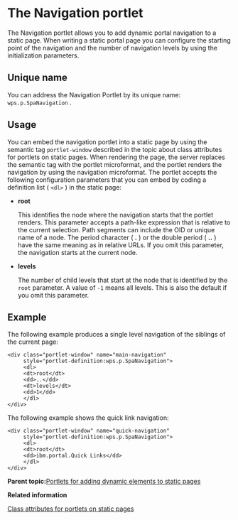 # The Navigation portlet

The Navigation portlet allows you to add dynamic portal navigation to a static page. When writing a static portal page you can configure the starting point of the navigation and the number of navigation levels by using the initialization parameters.

## Unique name

You can address the Navigation Portlet by its unique name: `wps.p.SpaNavigation` .

## Usage

You can embed the navigation portlet into a static page by using the semantic tag `portlet-window` described in the topic about class attributes for portlets on static pages. When rendering the page, the server replaces the semantic tag with the portlet microformat, and the portlet renders the navigation by using the navigation microformat. The portlet accepts the following configuration parameters that you can embed by coding a definition list \( `<dl>` \) in the static page:

-   **root**

    This identifies the node where the navigation starts that the portlet renders. This parameter accepts a path-like expression that is relative to the current selection. Path segments can include the OID or unique name of a node. The period character \( **.** \) or the double period \( **..** \) have the same meaning as in relative URLs. If you omit this parameter, the navigation starts at the current node.

-   **levels**

    The number of child levels that start at the node that is identified by the `root` parameter. A value of `-1` means all levels. This is also the default if you omit this parameter.


## Example

The following example produces a single level navigation of the siblings of the current page:

```
<div class="portlet-window" name="main-navigation"
     style="portlet-definition:wps.p.SpaNavigation">
     <dl>
     <dt>root</dt>
     <dd>..</dd>
     <dt>levels</dt>
     <dd>1</dd>
     </dl>
</div>
```

The following example shows the quick link navigation:

```
<div class="portlet-window" name="quick-navigation"
     style="portlet-definition:wps.p.SpaNavigation">
     <dl>
     <dt>root</dt>
     <dd>ibm.portal.Quick Links</dd>
     </dl>
</div>
```

**Parent topic:**[Portlets for adding dynamic elements to static pages](../dev/spa_portlets.md)

**Related information**  


[Class attributes for portlets on static pages](../dev/spa_plt_mcrfrmt.md)

